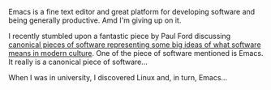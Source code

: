 Emacs is a fine text editor and great platform for developing software and being generally productive. Amd I'm giving up on it.

I recently stumbled upon a fantastic piece by Paul Ford discussing [canonical pieces of software representing some big ideas of what software means in modern culture](https://medium.com/message/the-great-works-of-software-705b87339971#.b6841jc4r). One of the piece of software mentioned is Emacs. It really is a canonical piece of software...

When I was in university, I discovered Linux and, in turn, Emacs...



